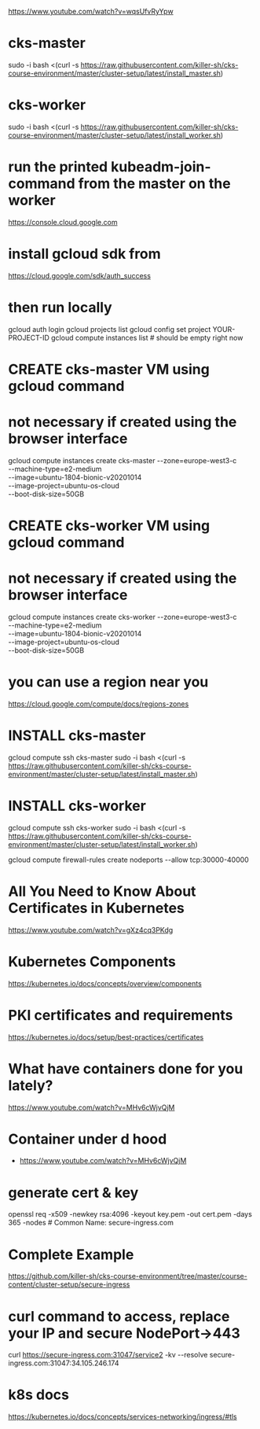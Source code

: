https://www.youtube.com/watch?v=wqsUfvRyYpw

# cks-master
sudo -i
bash <(curl -s https://raw.githubusercontent.com/killer-sh/cks-course-environment/master/cluster-setup/latest/install_master.sh)


# cks-worker
sudo -i
bash <(curl -s https://raw.githubusercontent.com/killer-sh/cks-course-environment/master/cluster-setup/latest/install_worker.sh)


# run the printed kubeadm-join-command from the master on the worker

https://console.cloud.google.com

# install gcloud sdk from
https://cloud.google.com/sdk/auth_success

# then run locally
gcloud auth login
gcloud projects list
gcloud config set project YOUR-PROJECT-ID
gcloud compute instances list # should be empty right now

# CREATE cks-master VM using gcloud command
# not necessary if created using the browser interface
gcloud compute instances create cks-master --zone=europe-west3-c \
--machine-type=e2-medium \
--image=ubuntu-1804-bionic-v20201014 \
--image-project=ubuntu-os-cloud \
--boot-disk-size=50GB

# CREATE cks-worker VM using gcloud command
# not necessary if created using the browser interface
gcloud compute instances create cks-worker --zone=europe-west3-c \
--machine-type=e2-medium \
--image=ubuntu-1804-bionic-v20201014 \
--image-project=ubuntu-os-cloud \
--boot-disk-size=50GB

# you can use a region near you
https://cloud.google.com/compute/docs/regions-zones


# INSTALL cks-master
gcloud compute ssh cks-master
sudo -i
bash <(curl -s https://raw.githubusercontent.com/killer-sh/cks-course-environment/master/cluster-setup/latest/install_master.sh)


# INSTALL cks-worker
gcloud compute ssh cks-worker
sudo -i
bash <(curl -s https://raw.githubusercontent.com/killer-sh/cks-course-environment/master/cluster-setup/latest/install_worker.sh)


gcloud compute firewall-rules create nodeports --allow tcp:30000-40000


# All You Need to Know About Certificates in Kubernetes
https://www.youtube.com/watch?v=gXz4cq3PKdg

# Kubernetes Components
https://kubernetes.io/docs/concepts/overview/components

# PKI certificates and requirements
https://kubernetes.io/docs/setup/best-practices/certificates


# What have containers done for you lately?
https://www.youtube.com/watch?v=MHv6cWjvQjM

# Container under d hood
- https://www.youtube.com/watch?v=MHv6cWjvQjM


# generate cert & key
openssl req -x509 -newkey rsa:4096 -keyout key.pem -out cert.pem -days 365 -nodes
	# Common Name: secure-ingress.com


# Complete Example
https://github.com/killer-sh/cks-course-environment/tree/master/course-content/cluster-setup/secure-ingress


# curl command to access, replace your IP and secure NodePort->443
curl https://secure-ingress.com:31047/service2 -kv --resolve secure-ingress.com:31047:34.105.246.174


# k8s docs
https://kubernetes.io/docs/concepts/services-networking/ingress/#tls




